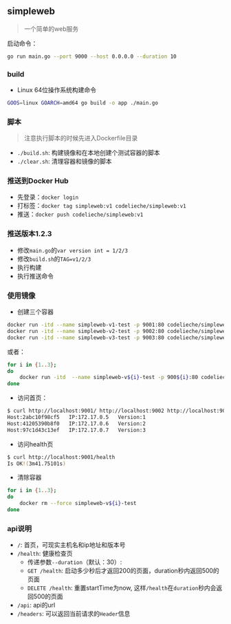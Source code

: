 ## simpleweb
> 一个简单的web服务

启动命令：
```bash
go run main.go --port 9000 --host 0.0.0.0 --duration 10
```

### build
- Linux 64位操作系统构建命令
```bash
GOOS=linux GOARCH=amd64 go build -o app ./main.go
```

### 脚本
> 注意执行脚本的时候先进入Dockerfile目录
- `./build.sh`: 构建镜像和在本地创建个测试容器的脚本
- `./clear.sh`: 清理容器和镜像的脚本

### 推送到Docker Hub
- 先登录：`docker login`
- 打标签：`docker tag simpleweb:v1 codelieche/simpleweb:v1`
- 推送：`docker push codelieche/simpleweb:v1`

### 推送版本1.2.3
- 修改`main.go`的`var version int = 1/2/3`
- 修改`build.sh`的`TAG=v1/2/3`
- 执行构建
- 执行推送命令

### 使用镜像
- 创建三个容器
```bash
docker run -itd --name simpleweb-v1-test -p 9001:80 codelieche/simpleweb:v1
docker run -itd --name simpleweb-v2-test -p 9002:80 codelieche/simpleweb:v2
docker run -itd --name simpleweb-v3-test -p 9003:80 codelieche/simpleweb:v3
```

或者：

```bash
for i in {1..3};
do
    docker run -itd  --name simpleweb-v${i}-test -p 900${i}:80 codelieche/simpleweb:v${i}
done
```

- 访问首页：
```bash
$ curl http://localhost:9001/ http://localhost:9002 http://localhost:9003
Host:2abc10f98cf5	IP:172.17.0.5	Version:1
Host:41205390b8f0	IP:172.17.0.6	Version:2
Host:97c1d43c13ef	IP:172.17.0.7	Version:3
```

- 访问health页
```bash
$ curl http://localhost:9001/health
Is OK!(3m41.75101s)
```

- 清除容器
```bash
for i in {1..3};
do
    docker rm --force simpleweb-v${i}-test
done
```

### api说明
- `/`: 首页，可现实主机名和ip地址和版本号
- `/health`: 健康检查页
    - 传递参数`--duration`（默认：30）: 
    - `GET /health`: 启动多少秒后才返回200的页面，duration秒内返回500的页面
    - `DELETE /health`: 重置startTime为now, 这样`/health`在`duration`秒内会返回500的页面
- `/api`: api的url
- `/headers`: 可以返回当前请求的`Header`信息
